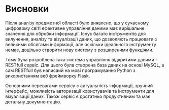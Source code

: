 # Висновки

Після аналізу предметної області було виявлено, що у сучасному цифровому світі ефективне управління даними має вирішальне значення для обробки інформації.
Існує багато інструментів для вилучення, аналізу та візуалізації даних, що дозволяють працювати з великими обсягами інформації,
але оскільки ідеального інструменту немає, доцільно створити нову систему з розширеними функціями.

Тому була розроблена така система управління відкритими даними - RESTfull сервіс. Для цього була створена база даних на основі MySQL, 
а сам RESTfull був написаий на мові програмування Python з використанням веб фреймворку Flask.

Основними перевагами сервісу є актуальність інформації, зручний інтерфейс, можливість авторизації користувачів та інструменти для візуалізації даних.
Також сервіс є достатньо продуктивним та має детальну докумнентацію.
